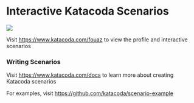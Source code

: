 # Interactive Katacoda Scenarios

[![](http://shields.katacoda.com/katacoda/fouaz/count.svg)](https://www.katacoda.com/fouaz "Get your profile on Katacoda.com")

Visit https://www.katacoda.com/fouaz to view the profile and interactive scenarios

### Writing Scenarios
Visit https://www.katacoda.com/docs to learn more about creating Katacoda scenarios

For examples, visit https://github.com/katacoda/scenario-example
